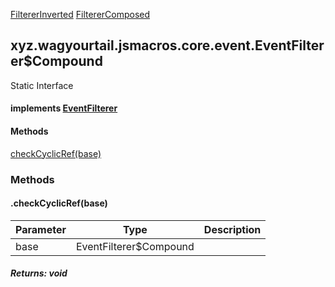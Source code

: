 
[FiltererInverted](1.9.2/xyz/wagyourtail/jsmacros/core/event/impl/FiltererInverted.html) [FiltererComposed](1.9.2/xyz/wagyourtail/jsmacros/core/event/impl/FiltererComposed.html)

xyz.wagyourtail.jsmacros.core.event.EventFilterer$Compound
----------------------------------------------------------

Static
Interface
#### implements [EventFilterer](1.9.2/xyz/wagyourtail/jsmacros/core/event/EventFilterer.html)

#### Methods

[checkCyclicRef(base)](#checkCyclicRef-EventFilterer$Compound-)



### Methods

#### .checkCyclicRef(base)

| Parameter | Type | Description |
|---|---|---|
| base | EventFilterer$Compound |  |

##### Returns: void




